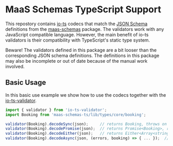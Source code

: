 # MaaS Schemas TypeScript Support

This repostory contains [io-ts](https://github.com/gcanti/io-ts) codecs that match the [JSON Schema](https://json-schema.org/) definitions from the [maas-schemas](../maas-schemas) package. The validators work with any JavaScript compatible language. However, the main benefit of io-ts validators is their compatibility with TypeScript's static type system.

Beware! The validators defined in this package are a bit looser than the corresponding JSON schema definitions. The definitions in this package may also be incomplete or out of date because of the manual work involved. 

## Basic Usage

In this basic use example we show how to use the codecs together with the [io-ts-validator](https://github.com/maasglobal/io-ts-validator).

```javascript
import { validator } from 'io-ts-validator';
import Booking from 'maas-schemas-ts/lib/types/core/booking';

validator(Booking).decodeSync(json);     // returns Booking, throws on errors
validator(Booking).decodePromise(json);  // returns Promise<Booking>, rejects on errors
validator(Booking).decodeEither(json);   // returns Either<Array<string>, Booking>
validator(Booking).decodeAsync(json, (errors, booking) => { ... });  // returns void
```
